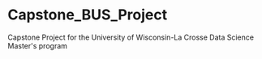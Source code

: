 # Capstone_BUS_Project
Capstone Project for the University of Wisconsin-La Crosse Data Science Master's program
